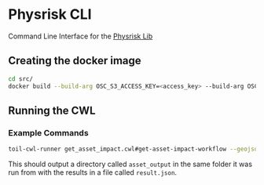 # Physrisk CLI

Command Line Interface for the [Physrisk Lib](https://github.com/os-climate/physrisk)

## Creating the docker image

```bash
cd src/
docker build --build-arg OSC_S3_ACCESS_KEY=<access_key> --build-arg OSC_S3_SECRET_KEY=<secret_key> -t physrisk-cli:0.1 .
```

## Running the CWL

### Example Commands

```bash
toil-cwl-runner get_asset_impact.cwl#get-asset-impact-workflow --geojson='{ "type": "FeatureCollection", "features": [ { "type": "Feature", "properties": { "asset_class": "IndustrialActivity", "type": "Construction", "location": "Asia" }, "geometry": { "type": "Point", "coordinates": [65.119, 32.322] } }, { "type": "Feature", "properties": { "asset_class": "IndustrialActivity", "type": "Construction", "location": "South America" }, "geometry": { "type": "Point", "coordinates": [-68.5982, -39.1009] } } ], "properties": { "include_asset_level": true, "include_calc_details": true, "include_measures": true, "years": [ 2030, 2040 ], "scenarios": [ "ssp126", "ssp245" ] }}'
```

This should output a directory called `asset_output` in the same folder it was run from with the results in a file called `result.json`.